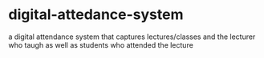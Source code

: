 # digital-attedance-system
a digital attendance system that captures lectures/classes and the lecturer who taugh as well as students who attended the lecture
